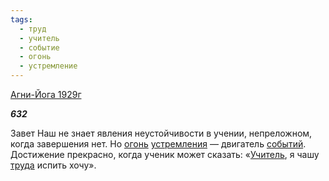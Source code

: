 ```yaml
---
tags:
  - труд
  - учитель
  - событие
  - огонь
  - устремление
---
```

[Агни-Йога 1929г](https://127.0.0.1:4002/agni/1929)

___632___

Завет Наш не знает явления неустойчивости в учении, непреложном, когда завершения нет. Но [огонь](../../../tags/#огонь) [устремления](../../../tags/#устремление) — двигатель [событий](../../../tags/#событие). Достижение прекрасно, когда ученик может сказать: «[Учитель](../../../tags/#учитель), я чашу [труда](../../../tags/#труд) испить хочу».